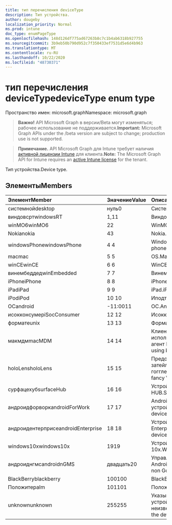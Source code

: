 ```yaml
---
title: тип перечисления deviceType
description: Тип устройства.
author: dougeby
localization_priority: Normal
ms.prod: intune
doc_type: enumPageType
ms.openlocfilehash: 148d126df775ad67263b8c7c1b4ab6318b927755
ms.sourcegitcommit: 3b9eb50b790d952c7f350433ef7531d5e6d4b963
ms.translationtype: MT
ms.contentlocale: ru-RU
ms.lasthandoff: 10/22/2020
ms.locfileid: "48730371"
---
```

# <a name="devicetype-enum-type"></a><span data-ttu-id="f3216-103">тип перечисления deviceType</span><span class="sxs-lookup"><span data-stu-id="f3216-103">deviceType enum type</span></span>

<span data-ttu-id="f3216-104">Пространство имен: microsoft.graph</span><span class="sxs-lookup"><span data-stu-id="f3216-104">Namespace: microsoft.graph</span></span>

> <span data-ttu-id="f3216-105">**Важно!** API Microsoft Graph в версии/Beta могут изменяться; рабочее использование не поддерживается.</span><span class="sxs-lookup"><span data-stu-id="f3216-105">**Important:** Microsoft Graph APIs under the /beta version are subject to change; production use is not supported.</span></span>

> <span data-ttu-id="f3216-106">**Примечание.** API Microsoft Graph для Intune требует наличия [активной лицензии Intune](https://go.microsoft.com/fwlink/?linkid=839381) для клиента.</span><span class="sxs-lookup"><span data-stu-id="f3216-106">**Note:** The Microsoft Graph API for Intune requires an [active Intune license](https://go.microsoft.com/fwlink/?linkid=839381) for the tenant.</span></span>

<span data-ttu-id="f3216-107">Тип устройства.</span><span class="sxs-lookup"><span data-stu-id="f3216-107">Device type.</span></span>

## <a name="members"></a><span data-ttu-id="f3216-108">Элементы</span><span class="sxs-lookup"><span data-stu-id="f3216-108">Members</span></span>
|<span data-ttu-id="f3216-109">Элемент</span><span class="sxs-lookup"><span data-stu-id="f3216-109">Member</span></span>|<span data-ttu-id="f3216-110">Значение</span><span class="sxs-lookup"><span data-stu-id="f3216-110">Value</span></span>|<span data-ttu-id="f3216-111">Описание</span><span class="sxs-lookup"><span data-stu-id="f3216-111">Description</span></span>|
|:---|:---|:---|
|<span data-ttu-id="f3216-112">системной</span><span class="sxs-lookup"><span data-stu-id="f3216-112">desktop</span></span>|<span data-ttu-id="f3216-113">нуль</span><span class="sxs-lookup"><span data-stu-id="f3216-113">0</span></span>|<span data-ttu-id="f3216-114">Системной.</span><span class="sxs-lookup"><span data-stu-id="f3216-114">Desktop.</span></span>|
|<span data-ttu-id="f3216-115">виндовсрт</span><span class="sxs-lookup"><span data-stu-id="f3216-115">windowsRT</span></span>|<span data-ttu-id="f3216-116">1,1</span><span class="sxs-lookup"><span data-stu-id="f3216-116">1</span></span>|<span data-ttu-id="f3216-117">Виндовсрт.</span><span class="sxs-lookup"><span data-stu-id="f3216-117">WindowsRT.</span></span>|
|<span data-ttu-id="f3216-118">winMO6</span><span class="sxs-lookup"><span data-stu-id="f3216-118">winMO6</span></span>|<span data-ttu-id="f3216-119">2</span><span class="sxs-lookup"><span data-stu-id="f3216-119">2</span></span>|<span data-ttu-id="f3216-120">WinMO6.</span><span class="sxs-lookup"><span data-stu-id="f3216-120">WinMO6.</span></span>|
|<span data-ttu-id="f3216-121">Nokia</span><span class="sxs-lookup"><span data-stu-id="f3216-121">nokia</span></span>|<span data-ttu-id="f3216-122">4</span><span class="sxs-lookup"><span data-stu-id="f3216-122">3</span></span>|<span data-ttu-id="f3216-123">Nokia.</span><span class="sxs-lookup"><span data-stu-id="f3216-123">Nokia.</span></span>|
|<span data-ttu-id="f3216-124">windowsPhone</span><span class="sxs-lookup"><span data-stu-id="f3216-124">windowsPhone</span></span>|<span data-ttu-id="f3216-125">4 </span><span class="sxs-lookup"><span data-stu-id="f3216-125">4</span></span>|<span data-ttu-id="f3216-126">Windows Phone.</span><span class="sxs-lookup"><span data-stu-id="f3216-126">Windows phone.</span></span>|
|<span data-ttu-id="f3216-127">mac</span><span class="sxs-lookup"><span data-stu-id="f3216-127">mac</span></span>|<span data-ttu-id="f3216-128">5 </span><span class="sxs-lookup"><span data-stu-id="f3216-128">5</span></span>|<span data-ttu-id="f3216-129">OS.</span><span class="sxs-lookup"><span data-stu-id="f3216-129">Mac.</span></span>|
|<span data-ttu-id="f3216-130">winCE</span><span class="sxs-lookup"><span data-stu-id="f3216-130">winCE</span></span>|<span data-ttu-id="f3216-131">6 </span><span class="sxs-lookup"><span data-stu-id="f3216-131">6</span></span>|<span data-ttu-id="f3216-132">WinCE.</span><span class="sxs-lookup"><span data-stu-id="f3216-132">WinCE.</span></span>|
|<span data-ttu-id="f3216-133">винембеддед</span><span class="sxs-lookup"><span data-stu-id="f3216-133">winEmbedded</span></span>|<span data-ttu-id="f3216-134">7 </span><span class="sxs-lookup"><span data-stu-id="f3216-134">7</span></span>|<span data-ttu-id="f3216-135">Винембеддед.</span><span class="sxs-lookup"><span data-stu-id="f3216-135">WinEmbedded.</span></span>|
|<span data-ttu-id="f3216-136">iPhone</span><span class="sxs-lookup"><span data-stu-id="f3216-136">iPhone</span></span>|<span data-ttu-id="f3216-137">8 </span><span class="sxs-lookup"><span data-stu-id="f3216-137">8</span></span>|<span data-ttu-id="f3216-138">iPhone.</span><span class="sxs-lookup"><span data-stu-id="f3216-138">iPhone.</span></span>|
|<span data-ttu-id="f3216-139">iPad</span><span class="sxs-lookup"><span data-stu-id="f3216-139">iPad</span></span>|<span data-ttu-id="f3216-140">9 </span><span class="sxs-lookup"><span data-stu-id="f3216-140">9</span></span>|<span data-ttu-id="f3216-141">iPad.</span><span class="sxs-lookup"><span data-stu-id="f3216-141">iPad.</span></span>|
|<span data-ttu-id="f3216-142">iPod</span><span class="sxs-lookup"><span data-stu-id="f3216-142">iPod</span></span>|<span data-ttu-id="f3216-143">10 </span><span class="sxs-lookup"><span data-stu-id="f3216-143">10</span></span>|<span data-ttu-id="f3216-144">Иподтауч.</span><span class="sxs-lookup"><span data-stu-id="f3216-144">iPodTouch.</span></span>|
|<span data-ttu-id="f3216-145">ОС</span><span class="sxs-lookup"><span data-stu-id="f3216-145">android</span></span>|<span data-ttu-id="f3216-146">-11:00</span><span class="sxs-lookup"><span data-stu-id="f3216-146">11</span></span>|<span data-ttu-id="f3216-147">ОС.</span><span class="sxs-lookup"><span data-stu-id="f3216-147">Android.</span></span>|
|<span data-ttu-id="f3216-148">исокконсумер</span><span class="sxs-lookup"><span data-stu-id="f3216-148">iSocConsumer</span></span>|<span data-ttu-id="f3216-149">12 </span><span class="sxs-lookup"><span data-stu-id="f3216-149">12</span></span>|<span data-ttu-id="f3216-150">Исокконсумер.</span><span class="sxs-lookup"><span data-stu-id="f3216-150">iSocConsumer.</span></span>|
|<span data-ttu-id="f3216-151">формате</span><span class="sxs-lookup"><span data-stu-id="f3216-151">unix</span></span>|<span data-ttu-id="f3216-152">13 </span><span class="sxs-lookup"><span data-stu-id="f3216-152">13</span></span>|<span data-ttu-id="f3216-153">Формате.</span><span class="sxs-lookup"><span data-stu-id="f3216-153">Unix.</span></span>|
|<span data-ttu-id="f3216-154">макмдм</span><span class="sxs-lookup"><span data-stu-id="f3216-154">macMDM</span></span>|<span data-ttu-id="f3216-155">14 </span><span class="sxs-lookup"><span data-stu-id="f3216-155">14</span></span>|<span data-ttu-id="f3216-156">Клиент Mac OS X, использующий встроенный агент MDM.</span><span class="sxs-lookup"><span data-stu-id="f3216-156">Mac OS X client using built in MDM agent.</span></span>|
|<span data-ttu-id="f3216-157">holoLens</span><span class="sxs-lookup"><span data-stu-id="f3216-157">holoLens</span></span>|<span data-ttu-id="f3216-158">15 </span><span class="sxs-lookup"><span data-stu-id="f3216-158">15</span></span>|<span data-ttu-id="f3216-159">Представляет собой затейливого Windows 10 гогглес.</span><span class="sxs-lookup"><span data-stu-id="f3216-159">Representing the fancy Windows 10 goggles.</span></span>|
|<span data-ttu-id="f3216-160">сурфацехуб</span><span class="sxs-lookup"><span data-stu-id="f3216-160">surfaceHub</span></span>|<span data-ttu-id="f3216-161">16 </span><span class="sxs-lookup"><span data-stu-id="f3216-161">16</span></span>|<span data-ttu-id="f3216-162">Устройство Surface HUB.</span><span class="sxs-lookup"><span data-stu-id="f3216-162">Surface HUB device.</span></span>|
|<span data-ttu-id="f3216-163">андроидфорворк</span><span class="sxs-lookup"><span data-stu-id="f3216-163">androidForWork</span></span>|<span data-ttu-id="f3216-164">17 </span><span class="sxs-lookup"><span data-stu-id="f3216-164">17</span></span>|<span data-ttu-id="f3216-165">Android для рабочего устройства.</span><span class="sxs-lookup"><span data-stu-id="f3216-165">Android for work device.</span></span>|
|<span data-ttu-id="f3216-166">андроидентерприсе</span><span class="sxs-lookup"><span data-stu-id="f3216-166">androidEnterprise</span></span>|<span data-ttu-id="f3216-167">18 </span><span class="sxs-lookup"><span data-stu-id="f3216-167">18</span></span>|<span data-ttu-id="f3216-168">Устройство Android Enterprise.</span><span class="sxs-lookup"><span data-stu-id="f3216-168">Android enterprise device.</span></span>|
|<span data-ttu-id="f3216-169">windows10x</span><span class="sxs-lookup"><span data-stu-id="f3216-169">windows10x</span></span>|<span data-ttu-id="f3216-170">19</span><span class="sxs-lookup"><span data-stu-id="f3216-170">19</span></span>|<span data-ttu-id="f3216-171">Устройство Windows 10x.</span><span class="sxs-lookup"><span data-stu-id="f3216-171">Windows 10x device.</span></span>|
|<span data-ttu-id="f3216-172">андроиднгмс</span><span class="sxs-lookup"><span data-stu-id="f3216-172">androidnGMS</span></span>|<span data-ttu-id="f3216-173">двадцать</span><span class="sxs-lookup"><span data-stu-id="f3216-173">20</span></span>|<span data-ttu-id="f3216-174">Управляемое устройство Android без Google.</span><span class="sxs-lookup"><span data-stu-id="f3216-174">Android non Google managed device.</span></span>|
|<span data-ttu-id="f3216-175">BlackBerry</span><span class="sxs-lookup"><span data-stu-id="f3216-175">blackberry</span></span>|<span data-ttu-id="f3216-176">100</span><span class="sxs-lookup"><span data-stu-id="f3216-176">100</span></span>|<span data-ttu-id="f3216-177">BlackBerry.</span><span class="sxs-lookup"><span data-stu-id="f3216-177">Blackberry.</span></span>|
|<span data-ttu-id="f3216-178">Положите</span><span class="sxs-lookup"><span data-stu-id="f3216-178">palm</span></span>|<span data-ttu-id="f3216-179">101</span><span class="sxs-lookup"><span data-stu-id="f3216-179">101</span></span>|<span data-ttu-id="f3216-180">Положите.</span><span class="sxs-lookup"><span data-stu-id="f3216-180">Palm.</span></span>|
|<span data-ttu-id="f3216-181">unknown</span><span class="sxs-lookup"><span data-stu-id="f3216-181">unknown</span></span>|<span data-ttu-id="f3216-182">255</span><span class="sxs-lookup"><span data-stu-id="f3216-182">255</span></span>|<span data-ttu-id="f3216-183">Указывает, что тип устройства неизвестен.</span><span class="sxs-lookup"><span data-stu-id="f3216-183">Represents that the device type is unknown.</span></span>|





